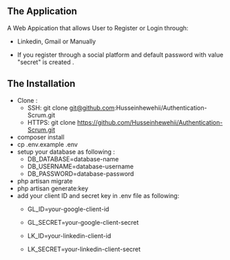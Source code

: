 
## The Application

A Web Appication that allows User to Register or Login through:
 - Linkedin, Gmail or Manually
*   If you register through a social platform and default password with value "secret" is created .

## The Installation
- Clone : 
    *  SSH: git clone git@github.com:Husseinhewehii/Authentication-Scrum.git
    * HTTPS: git clone https://github.com/Husseinhewehii/Authentication-Scrum.git
- composer install
- cp .env.example .env
- setup your database as following :
    * DB_DATABASE=database-name
    * DB_USERNAME=database-username
    * DB_PASSWORD=database-password
- php artisan migrate
- php artisan generate:key
- add your client ID and secret key in .env file as following:  
    * GL_ID=your-google-client-id
    * GL_SECRET=your-google-client-secret

    * LK_ID=your-linkedin-client-id
    * LK_SECRET=your-linkedin-client-secret


